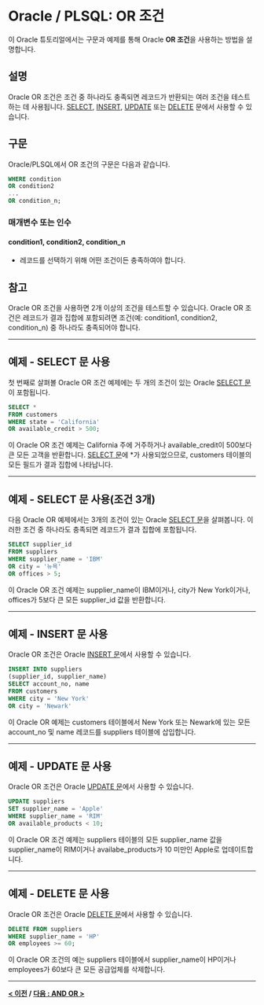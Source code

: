 # Oracle / PLSQL: OR 조건
이 Oracle 튜토리얼에서는 구문과 예제를 통해 Oracle **OR 조건**을 사용하는 방법을 설명합니다.

## 설명
Oracle OR 조건은 조건 중 하나라도 충족되면 레코드가 반환되는 여러 조건을 테스트하는 데 사용됩니다. [SELECT](SELECT.md), [INSERT](INSERT.md), [UPDATE](UPDATE.md) 또는 [DELETE](DELETE.md) 문에서 사용할 수 있습니다.

## 구문
Oracle/PLSQL에서 OR 조건의 구문은 다음과 같습니다.
```SQL
WHERE condition
OR condition2
...
OR condition_n;
```
### 매개변수 또는 인수
#### condition1, condition2, condition_n
- 레코드를 선택하기 위해 어떤 조건이든 충족하여야 합니다.

## 참고
Oracle OR 조건을 사용하면 2개 이상의 조건을 테스트할 수 있습니다.
Oracle OR 조건은 레코드가 결과 집합에 포함되려면 조건(예: condition1, condition2, condition_n) 중 하나라도 충족되어야 합니다.

---
## 예제 - SELECT 문 사용
첫 번째로 살펴볼 Oracle OR 조건 예제에는 두 개의 조건이 있는 Oracle [SELECT 문](SELECT.md)이 포함됩니다.
```SQL
SELECT *
FROM customers
WHERE state = 'California'
OR available_credit > 500;
```
이 Oracle OR 조건 예제는 California 주에 거주하거나 available_credit이 500보다 큰 모든 고객을 반환합니다. [SELECT 문](SELECT.md)에 *가 사용되었으므로, customers 테이블의 모든 필드가 결과 집합에 나타납니다.

---
## 예제 - SELECT 문 사용(조건 3개)
다음 Oracle OR 예제에서는 3개의 조건이 있는 Oracle [SELECT 문](SELECT.md)을 살펴봅니다. 이러한 조건 중 하나라도 충족되면 레코드가 결과 집합에 포함됩니다.
```SQL
SELECT supplier_id
FROM suppliers
WHERE supplier_name = 'IBM'
OR city = '뉴욕'
OR offices > 5;
```
이 Oracle OR 조건 예제는 supplier_name이 IBM이거나, city가 New York이거나, offices가 5보다 큰 모든 supplier_id 값을 반환합니다.

---
## 예제 - INSERT 문 사용
Oracle OR 조건은 Oracle [INSERT 문](INSERT.md)에서 사용할 수 있습니다.
```SQL
INSERT INTO suppliers
(supplier_id, supplier_name)
SELECT account_no, name
FROM customers
WHERE city = 'New York'
OR city = 'Newark'
```
이 Oracle OR 예제는 customers 테이블에서 New York 또는 Newark에 있는 모든 account_no 및 name 레코드를 suppliers 테이블에 삽입합니다.

---
## 예제 - UPDATE 문 사용
Oracle OR 조건은 Oracle [UPDATE 문](UPDATE.md)에서 사용할 수 있습니다.
```SQL
UPDATE suppliers
SET supplier_name = 'Apple'
WHERE supplier_name = 'RIM'
OR available_products < 10;
```
이 Oracle OR 조건 예제는 suppliers 테이블의 모든 supplier_name 값을 supplier_name이 RIM이거나 availabe_products가 10 미만인 Apple로 업데이트합니다.

---
## 예제 - DELETE 문 사용
Oracle OR 조건은 Oracle [DELETE 문](DELETE.md)에서 사용할 수 있습니다.
```SQL
DELETE FROM suppliers
WHERE supplier_name = 'HP'
OR employees >= 60;
```
이 Oracle OR 조건의 예는 suppliers 테이블에서 supplier_name이 HP이거나 employees가 60보다 큰 모든 공급업체를 삭제합니다.

---
**[< 이전](AND.md) / [다음 : AND OR >](AND_OR.md)**